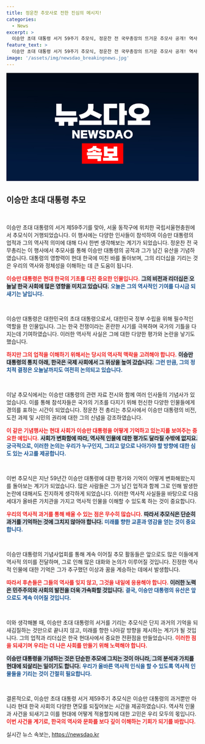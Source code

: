 ```yaml
---
title: 정운찬 추모사로 전한 진심의 메시지!
categories:
  - News
excerpt: >
  이승만 초대 대통령 서거 59주기 추모식, 정운찬 전 국무총장의 뜨거운 추모사 공개! 역사 속 귀감이 된 그의 삶을 돌아보는 의미 있는 날! 상세 내용을 클릭해보세요!
feature_text: >
  이승만 초대 대통령 서거 59주기 추모식, 정운찬 전 국무총장의 뜨거운 추모사 공개! 역사 속 귀감이 된 그의 삶을 돌아보는 의미 있는 날! 상세 내용을 클릭해보세요!
image: '/assets/img/newsdao_breakingnews.jpg'
---
```


<p><img src="/assets/img/newsdao_breakingnews.jpg" alt="ranknews 속보" /></p>

<h2 data-ke-size="size26">이승만 초대 대통령 추모</h2>

<p data-ke-size="size16">&nbsp;</p> 

<p>이승만 초대 대통령의 서거 제59주기를 맞아, 서울 동작구에 위치한 국립서울현충원에서 추모식이 거행되었습니다. 이 행사에는 다양한 인사들이 참석하여 이승만 대통령의 업적과 그의 역사적 의미에 대해 다시 한번 생각해보는 계기가 되었습니다. 정운찬 전 국무총리는 이 행사에서 추모사를 통해 이승만 대통령의 공적과 그가 남긴 유산을 기념하였습니다. 대통령의 영향력이 현대 한국에 미친 바를 돌아보며, 그의 리더십을 기리는 것은 우리의 역사와 정체성을 이해하는 데 큰 도움이 됩니다.</p>

<p><b><span style="color: #ee2323;">이승만 대통령은 현대 한국의 기초를 다진 중요한 인물입니다.</span></b> <b><span style="background-color: #21538527;">그의 비전과 리더십은 오늘날 한국 사회에 많은 영향을 미치고 있습니다.</span></b> <b><span style="color: #1a5490;">오늘은 그의 역사적인 기여를 다시금 되새기는 날입니다.</span></b></p>

<p data-ke-size="size16">&nbsp;</p>

<p>이승만 대통령은 대한민국의 초대 대통령으로서, 대한민국 정부 수립을 위해 필수적인 역할을 한 인물입니다. 그는 한국 전쟁이라는 혼란한 시기를 극복하며 국가의 기틀을 다지는데 기여하였습니다. 이러한 역사적 사실은 그에 대한 다양한 평가와 논란을 낳기도 했습니다. </p>

<p><b><span style="color: #ee2323;">하지만 그의 업적을 이해하기 위해서는 당시의 역사적 맥락을 고려해야 합니다.</span></b> <b><span style="background-color: #21538527;">이승만 대통령의 통치 아래, 한국은 국제 사회에서 그 위상을 높여 갔습니다.</span></b> <b><span style="color: #1a5490;">그런 만큼, 그의 정치적 결정은 오늘날까지도 여전히 논의되고 있습니다.</span></b></p>

<p data-ke-size="size16">&nbsp;</p>

<p>이날 추모식에서는 이승만 대통령의 관련 자료 전시와 함께 여러 인사들의 기념사가 있었습니다. 이를 통해 참석자들은 국가의 기초를 다지기 위해 헌신한 다양한 인물들에게 경의를 표하는 시간이 되었습니다. 정운찬 전 총리는 추모사에서 이승만 대통령의 비전, 도전 과제 및 시민의 권리에 대한 그의 신념을 강조하였습니다. </p>

<p><b><span style="color: #ee2323;">이 같은 기념행사는 현대 사회가 이승만 대통령을 어떻게 기억하고 있는지를 보여주는 중요한 예입니다.</span></b> <b><span style="background-color: #21538527;">사회가 변화함에 따라, 역사적 인물에 대한 평가도 달라질 수밖에 없지요.</span></b> <b><span style="color: #1a5490;">궁극적으로, 이러한 논의는 우리가 누구인지, 그리고 앞으로 나아가야 할 방향에 대한 심도 있는 사고를 제공합니다.</span></b></p>

<p data-ke-size="size16">&nbsp;</p>

<p>이번 추모식은 지난 59년간 이승만 대통령에 대한 평가와 기억이 어떻게 변화해왔는지를 돌아보는 계기가 되었습니다. 많은 사람들은 그가 남긴 업적과 함께 그로 인해 발생한 논란에 대해서도 진지하게 생각하게 되었습니다. 이러한 역사적 사실들을 바탕으로 다음 세대가 올바른 가치관을 가지고 역사적 인물을 이해할 수 있도록 하는 것이 중요합니다. </p>

<p><b><span style="color: #ee2323;">우리의 역사적 과거를 통해 배울 수 있는 점은 무수히 많습니다.</span></b> <b><span style="background-color: #21538527;">따라서 추모식은 단순히 과거를 기억하는 것에 그치지 않아야 합니다.</span></b> <b><span style="color: #1a5490;">미래를 향한 교훈과 영감을 얻는 것이 중요합니다.</span></b></p>

<p data-ke-size="size16">&nbsp;</p>

<p>이승만 대통령의 기념사업회를 통해 계속 이어질 추모 활동들은 앞으로도 많은 이들에게 역사적 의미를 전달하며, 그로 인해 많은 대화와 논의가 이루어질 것입니다. 진정한 역사적 인물에 대한 기억은 그가 추구했던 이상과 꿈을 계승하는 데에서 발생합니다. </p>

<p><b><span style="color: #ee2323;">따라서 후손들은 그들의 역사를 잊지 않고, 그것을 내일에 응용해야 합니다.</span></b> <b><span style="background-color: #21538527;">이러한 노력은 민주주의와 사회의 발전을 더욱 가속화할 것입니다.</span></b> <b><span style="color: #1a5490;">결국, 이승만 대통령의 유산은 앞으로도 계속 이어질 것입니다.</span></b></p>

<p data-ke-size="size16">&nbsp;</p> 

<p>이와 생각해볼 때, 이승만 초대 대통령의 서거를 기리는 추모식은 단지 과거의 기억을 되새김질하는 것만으로 끝나지 않고, 미래를 향한 나아갈 방향을 제시하는 계기가 될 것입니다. 그의 업적과 리더십은 한국 현대사에서 중요한 전환점을 만들었습니다. <b><span style="color: #ee2323;">이러한 점을 되새기며 우리는 더 나은 사회를 만들기 위해 노력해야 합니다.</span></b> </p>

<p><b><span style="background-color: #21538527;">이승만 대통령을 기념하는 것은 단순한 추모에 그치는 것이 아니라, 그의 분석과 가치를 현대에 되살리는 일이기도 합니다.</span></b> <b><span style="color: #1a5490;">우리가 올바른 역사적 인식을 할 수 있도록 역사적 인물들을 기리는 것이 간절히 필요합니다.</span></b></p>

<p data-ke-size="size16">&nbsp;</p>

<p>결론적으로, 이승만 초대 대통령 서거 제59주기 추모식은 이승만 대통령의 과거뿐만 아니라 현대 한국 사회의 다양한 면모를 되짚어보는 시간을 제공하였습니다. 역사적 인물과 사건을 되새기고 이를 현대에 어떻게 적용할지에 대한 고민은 우리 모두의 몫입니다. <b><span style="color: #ee2323;">이번 사건을 계기로, 한국의 역사와 문화를 보다 깊이 이해하는 기회가 되기를 바랍니다.</span></b></p>
실시간 뉴스 속보는, <a href="https://newsdao.kr" rel="dofollow">https://newsdao.kr</a>


